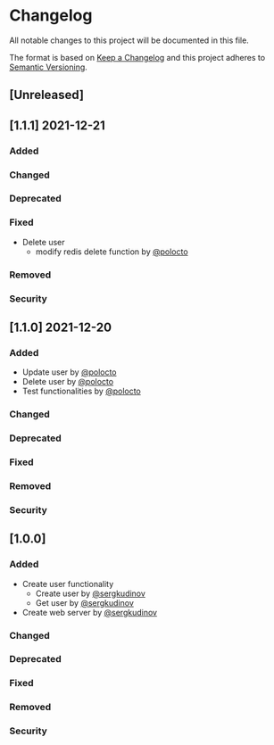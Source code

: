 # Changelog 
All notable changes to this project will be documented in this file.
 
The format is based on [Keep a Changelog](http://keepachangelog.com/)
and this project adheres to [Semantic Versioning](http://semver.org/).

## [Unreleased]

## [1.1.1] 2021-12-21

### Added

### Changed

### Deprecated

### Fixed
- Delete user 
    - modify redis delete function by [@polocto](https://github.com/polocto)

### Removed

### Security


## [1.1.0] 2021-12-20

### Added
- Update user by [@polocto](https://github.com/polocto)
- Delete user by [@polocto](https://github.com/polocto)
- Test functionalities by [@polocto](https://github.com/polocto)

### Changed

### Deprecated

### Fixed

### Removed

### Security


## [1.0.0]
### Added
- Create user functionality
    - Create user by [@sergkudinov](https://github.com/sergkudinov)
    - Get user by [@sergkudinov](https://github.com/sergkudinov)
- Create web server by [@sergkudinov](https://github.com/sergkudinov)

### Changed

### Deprecated

### Fixed

### Removed

### Security
